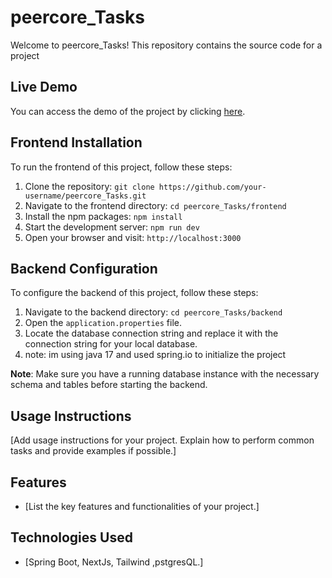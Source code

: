 # peercore_Tasks

Welcome to peercore_Tasks! This repository contains the source code for a project 

## Live Demo
You can access the  demo of the project by clicking [here]([add_live_demo_link](https://drive.google.com/file/d/1ja3rzhbLCb3YMkQj5LpEOehUylTNm06j/view?usp=sharing)).

## Frontend Installation

To run the frontend of this project, follow these steps:

1. Clone the repository: `git clone https://github.com/your-username/peercore_Tasks.git`
2. Navigate to the frontend directory: `cd peercore_Tasks/frontend`
3. Install the npm packages: `npm install`
4. Start the development server: `npm run dev`
5. Open your browser and visit: `http://localhost:3000`

## Backend Configuration

To configure the backend of this project, follow these steps:

1. Navigate to the backend directory: `cd peercore_Tasks/backend`
2. Open the `application.properties` file.
3. Locate the database connection string and replace it with the connection string for your local database.
4. note: im using java 17 and used spring.io to initialize the project

**Note**: Make sure you have a running database instance with the necessary schema and tables before starting the backend.

## Usage Instructions

[Add usage instructions for your project. Explain how to perform common tasks and provide examples if possible.]

## Features

- [List the key features and functionalities of your project.]

## Technologies Used

- [Spring Boot, NextJs, Tailwind ,pstgresQL.]




